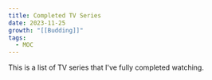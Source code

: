 ```yaml
---
title: Completed TV Series
date: 2023-11-25
growth: "[[Budding]]"
tags:
  - MOC
---
```

This is a list of TV series that I've fully completed watching.